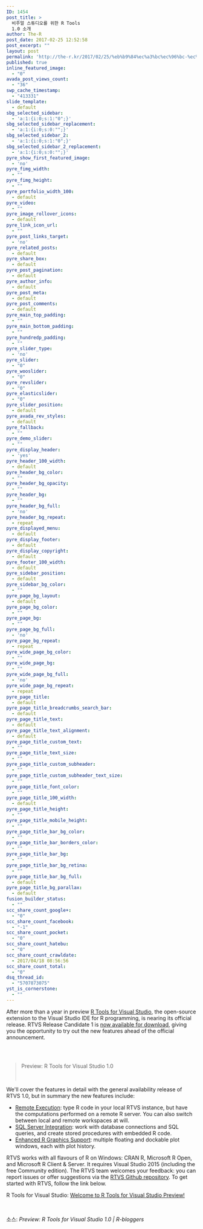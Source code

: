 ```yaml
---
ID: 1454
post_title: >
  비주얼 스튜디오를 위한 R Tools
  1.0 소개
author: The-R
post_date: 2017-02-25 12:52:58
post_excerpt: ""
layout: post
permalink: 'http://the-r.kr/2017/02/25/%eb%b9%84%ec%a3%bc%ec%96%bc-%ec%8a%a4%ed%8a%9c%eb%94%94%ec%98%a4%eb%a5%bc-%ec%9c%84%ed%95%9c-r-tools-1-0-%ec%86%8c%ea%b0%9c/'
published: true
inline_featured_image:
  - "0"
avada_post_views_count:
  - "36"
swp_cache_timestamp:
  - "413331"
slide_template:
  - default
sbg_selected_sidebar:
  - 'a:1:{i:0;s:1:"0";}'
sbg_selected_sidebar_replacement:
  - 'a:1:{i:0;s:0:"";}'
sbg_selected_sidebar_2:
  - 'a:1:{i:0;s:1:"0";}'
sbg_selected_sidebar_2_replacement:
  - 'a:1:{i:0;s:0:"";}'
pyre_show_first_featured_image:
  - 'no'
pyre_fimg_width:
  - ""
pyre_fimg_height:
  - ""
pyre_portfolio_width_100:
  - default
pyre_video:
  - ""
pyre_image_rollover_icons:
  - default
pyre_link_icon_url:
  - ""
pyre_post_links_target:
  - 'no'
pyre_related_posts:
  - default
pyre_share_box:
  - default
pyre_post_pagination:
  - default
pyre_author_info:
  - default
pyre_post_meta:
  - default
pyre_post_comments:
  - default
pyre_main_top_padding:
  - ""
pyre_main_bottom_padding:
  - ""
pyre_hundredp_padding:
  - ""
pyre_slider_type:
  - 'no'
pyre_slider:
  - "0"
pyre_wooslider:
  - "0"
pyre_revslider:
  - "0"
pyre_elasticslider:
  - "0"
pyre_slider_position:
  - default
pyre_avada_rev_styles:
  - default
pyre_fallback:
  - ""
pyre_demo_slider:
  - ""
pyre_display_header:
  - 'yes'
pyre_header_100_width:
  - default
pyre_header_bg_color:
  - ""
pyre_header_bg_opacity:
  - ""
pyre_header_bg:
  - ""
pyre_header_bg_full:
  - 'no'
pyre_header_bg_repeat:
  - repeat
pyre_displayed_menu:
  - default
pyre_display_footer:
  - default
pyre_display_copyright:
  - default
pyre_footer_100_width:
  - default
pyre_sidebar_position:
  - default
pyre_sidebar_bg_color:
  - ""
pyre_page_bg_layout:
  - default
pyre_page_bg_color:
  - ""
pyre_page_bg:
  - ""
pyre_page_bg_full:
  - 'no'
pyre_page_bg_repeat:
  - repeat
pyre_wide_page_bg_color:
  - ""
pyre_wide_page_bg:
  - ""
pyre_wide_page_bg_full:
  - 'no'
pyre_wide_page_bg_repeat:
  - repeat
pyre_page_title:
  - default
pyre_page_title_breadcrumbs_search_bar:
  - default
pyre_page_title_text:
  - default
pyre_page_title_text_alignment:
  - default
pyre_page_title_custom_text:
  - ""
pyre_page_title_text_size:
  - ""
pyre_page_title_custom_subheader:
  - ""
pyre_page_title_custom_subheader_text_size:
  - ""
pyre_page_title_font_color:
  - ""
pyre_page_title_100_width:
  - default
pyre_page_title_height:
  - ""
pyre_page_title_mobile_height:
  - ""
pyre_page_title_bar_bg_color:
  - ""
pyre_page_title_bar_borders_color:
  - ""
pyre_page_title_bar_bg:
  - ""
pyre_page_title_bar_bg_retina:
  - ""
pyre_page_title_bar_bg_full:
  - default
pyre_page_title_bg_parallax:
  - default
fusion_builder_status:
  - ""
scc_share_count_google+:
  - "0"
scc_share_count_facebook:
  - "-1"
scc_share_count_pocket:
  - "0"
scc_share_count_hatebu:
  - "0"
scc_share_count_crawldate:
  - 2017/04/18 08:56:56
scc_share_count_total:
  - "0"
dsq_thread_id:
  - "5707873075"
yst_is_cornerstone:
  - ""
---
```

After more than a year in preview <a href="http://microsoft.github.io/RTVS-docs/" target="_blank" rel="nofollow">R Tools for Visual Studio</a>, the open-source extension to the Visual Studio IDE for R programming, is nearing its official release. RTVS Release Candidate 1 is <a href="http://microsoft.github.io/RTVS-docs/installation.html" target="_blank" rel="nofollow">now available for download</a>, giving you the opportunity to try out the new features ahead of the official announcement.

&nbsp;

<img class="alignnone size-full" src="http://revolution-computing.typepad.com/.a/6a010534b1db25970b01b7c8d95a55970b-800wi" alt="" />

<blockquote>Preview: R Tools for Visual Studio 1.0

&nbsp;</blockquote>

We'll cover the features in detail with the general availability release of RTVS 1.0, but in summary the new features include:

<ul>
    <li><a href="http://microsoft.github.io/RTVS-docs/remote-execution.html" target="_blank" rel="nofollow">Remote Execution</a>: type R code in your local RTVS instance, but have the computations performed on a remote R server. You can also switch between local and remote workspaces at will.</li>
    <li><a href="https://microsoft.github.io/RTVS-docs/sqlserver.html" target="_blank" rel="nofollow">SQL Server Integration</a>: work with database connections and SQL queries, and create stored procedures with embedded R code.</li>
    <li><a href="https://microsoft.github.io/RTVS-docs/plotting.html" target="_blank" rel="nofollow">Enhanced R Graphics Support</a>: multiple floating and dockable plot windows, each with plot history.</li>
</ul>

RTVS works with all flavours of R on Windows: CRAN R, Microsoft R Open, and Microsoft R Client &amp; Server. It requires Visual Studio 2015 (including the free Community edition). The RTVS team welcomes your feedback: you can report issues or offer suggestions via the <a href="https://github.com/Microsoft/RTVS" target="_blank" rel="nofollow">RTVS Github repository</a>. To get started with RTVS, follow the link below.

R Tools for Visual Studio: <a href="http://microsoft.github.io/RTVS-docs/" target="_blank" rel="nofollow">Welcome to R Tools for Visual Studio Preview!</a>

&nbsp;

소스: <em>Preview: R Tools for Visual Studio 1.0 | R-bloggers</em>
